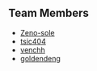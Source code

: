 ## Team Members

- [Zeno-sole](https://github.com/Zeno-sole)
- [tsic404](https://github.com/tsic404)
- [venchh](https://github.com/venchh)
- [goldendeng](https://github.com/goldendeng)
